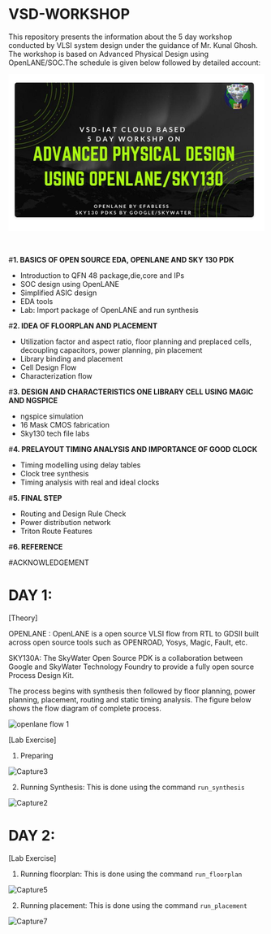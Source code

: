 # **VSD-WORKSHOP**
This repository presents the information about the 5 day workshop conducted by VLSI system design under the guidance of Mr. Kunal Ghosh. The workshop is based on Advanced Physical Design using OpenLANE/SOC.The schedule is given below followed by detailed account:
<p align="center">
<img src="https://github.com/shrutimary15/VSD-workshop/blob/main/photo_2021-01-23_19-54-03.jpg" 
alt="alt text"  >
<p/>
<br/>

  #**1. BASICS OF OPEN SOURCE EDA, OPENLANE AND SKY 130 PDK**
  * Introduction to QFN 48 package,die,core and IPs
  * SOC design using OpenLANE
  * Simplified ASIC design
  * EDA tools
  * Lab: Import package of OpenLANE and run synthesis
  
  #**2. IDEA OF FLOORPLAN AND PLACEMENT**
  * Utilization factor and aspect ratio, floor planning and preplaced cells, decoupling capacitors, power planning, pin placement
  * Library binding and placement
  * Cell Design Flow
  * Characterization flow
  
  #**3. DESIGN AND CHARACTERISTICS ONE LIBRARY CELL USING MAGIC AND NGSPICE**
  * ngspice simulation
  * 16 Mask CMOS fabrication
  * Sky130 tech file labs
  
  #**4. PRELAYOUT TIMING ANALYSIS AND IMPORTANCE OF GOOD CLOCK**
  * Timing modelling using delay tables
  * Clock tree synthesis
  * Timing analysis with real and ideal clocks
  
  #**5. FINAL STEP**
  * Routing and Design Rule Check
  * Power distribution network 
  * Triton Route Features
  
  #**6. REFERENCE**
  
  #ACKNOWLEDGEMENT
  
  
  
  # DAY 1:
 [Theory]
 
  OPENLANE : OpenLANE is a open source VLSI flow from RTL to GDSII built across open source tools such as OPENROAD, Yosys, Magic, Fault, etc.
  
  SKY130A: The SkyWater Open Source PDK is a collaboration between Google and SkyWater Technology Foundry to provide a fully open source Process Design Kit.
  
  The process begins with synthesis then followed by floor planning, power planning, placement, routing and static timing analysis. The figure below shows the flow diagram of     complete process.
  
  ![openlane flow 1](https://user-images.githubusercontent.com/77826778/105610075-7fe30880-5dd3-11eb-8927-1b4b084010de.png)
  
  
  [Lab Exercise]
  
 1. Preparing
 
![Capture3](https://user-images.githubusercontent.com/77826778/105609006-5d99bc80-5dcc-11eb-9915-9001fb5c6189.PNG)


 2. Running Synthesis: This is done using the command ```run_synthesis```
 
  ![Capture2](https://user-images.githubusercontent.com/77826778/105607225-9e410800-5dc3-11eb-9516-fe645dad0811.PNG)
  
  # DAY 2:
  
  [Lab Exercise]
  
  1. Running floorplan: This is done using the command ```run_floorplan```
  
  ![Capture5](https://user-images.githubusercontent.com/77826778/105608789-2676db80-5dcb-11eb-9fa6-a9d24774f71d.PNG)
  
  2. Running placement: This is done using the command ```run_placement```
  
  ![Capture7](https://user-images.githubusercontent.com/77826778/105609360-cd10ab80-5dce-11eb-8f66-cf04798b1279.PNG)
  
 
